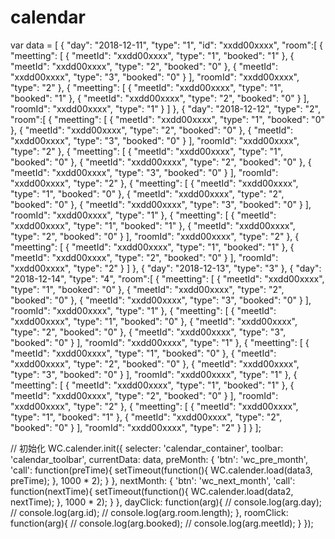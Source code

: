 # calendar

var data = [
			{
				"day": "2018-12-11",
				"type": "1",
				"id": "xxdd00xxxx",
				"room":[
					{
						"meetting": [
							{
								"meetId": "xxdd00xxxx",
								"type": "1",
								"booked": "1"
						   },
						   {
								"meetId": "xxdd00xxxx",
								"type": "2",
								"booked": "0"
						   },
						   {
								"meetId": "xxdd00xxxx",
								"type": "3",
								"booked": "0"
						   }
						],
						"roomId": "xxdd00xxxx",
						"type": "2"
					},
					{
						"meetting": [
							{
								"meetId": "xxdd00xxxx",
								"type": "1",
								"booked": "1"
						   },
						   {
								"meetId": "xxdd00xxxx",
								"type": "2",
								"booked": "0"
						   }
						],
						"roomId": "xxdd00xxxx",
						"type": "1"
					}
				]
			},
			{
				"day": "2018-12-12",
				"type": "2",
				"room":[
					{
						"meetting": [
							{
								"meetId": "xxdd00xxxx",
								"type": "1",
								"booked": "0"
						   },
						   {
								"meetId": "xxdd00xxxx",
								"type": "2",
								"booked": "0"
						   },
						   {
								"meetId": "xxdd00xxxx",
								"type": "3",
								"booked": "0"
						   }
						],
						"roomId": "xxdd00xxxx",
						"type": "2"
					},
					{
						"meetting": [
							{
								"meetId": "xxdd00xxxx",
								"type": "1",
								"booked": "0"
						   },
						   {
								"meetId": "xxdd00xxxx",
								"type": "2",
								"booked": "0"
						   },
						   {
								"meetId": "xxdd00xxxx",
								"type": "3",
								"booked": "0"
						   }
						],
						"roomId": "xxdd00xxxx",
						"type": "2"
					},
					{
						"meetting": [
							{
								"meetId": "xxdd00xxxx",
								"type": "1",
								"booked": "0"
						   },
						   {
								"meetId": "xxdd00xxxx",
								"type": "2",
								"booked": "0"
						   },
						   {
								"meetId": "xxdd00xxxx",
								"type": "3",
								"booked": "0"
						   }
						],
						"roomId": "xxdd00xxxx",
						"type": "1"
					},
					{
						"meetting": [
							{
								"meetId": "xxdd00xxxx",
								"type": "1",
								"booked": "1"
						   },
						   {
								"meetId": "xxdd00xxxx",
								"type": "2",
								"booked": "0"
						   }
						],
						"roomId": "xxdd00xxxx",
						"type": "2"
					},
					{
						"meetting": [
							{
								"meetId": "xxdd00xxxx",
								"type": "1",
								"booked": "1"
						   },
						   {
								"meetId": "xxdd00xxxx",
								"type": "2",
								"booked": "0"
						   }
						],
						"roomId": "xxdd00xxxx",
						"type": "2"
					}
				]
			},
			{
				"day": "2018-12-13",
				"type": "3"
			},
			{
				"day": "2018-12-14",
				"type": "4",
				"room":[
					{
						"meetting": [
							{
								"meetId": "xxdd00xxxx",
								"type": "1",
								"booked": "0"
						   },
						   {
								"meetId": "xxdd00xxxx",
								"type": "2",
								"booked": "0"
						   },
						   {
								"meetId": "xxdd00xxxx",
								"type": "3",
								"booked": "0"
						   }
						],
						"roomId": "xxdd00xxxx",
						"type": "1"
					},
					{
						"meetting": [
							{
								"meetId": "xxdd00xxxx",
								"type": "1",
								"booked": "0"
						   },
						   {
								"meetId": "xxdd00xxxx",
								"type": "2",
								"booked": "0"
						   },
						   {
								"meetId": "xxdd00xxxx",
								"type": "3",
								"booked": "0"
						   }
						],
						"roomId": "xxdd00xxxx",
						"type": "1"
					},
					{
						"meetting": [
							{
								"meetId": "xxdd00xxxx",
								"type": "1",
								"booked": "0"
						   },
						   {
								"meetId": "xxdd00xxxx",
								"type": "2",
								"booked": "0"
						   },
						   {
								"meetId": "xxdd00xxxx",
								"type": "3",
								"booked": "0"
						   }
						],
						"roomId": "xxdd00xxxx",
						"type": "1"
					},
					{
						"meetting": [
							{
								"meetId": "xxdd00xxxx",
								"type": "1",
								"booked": "1"
						   },
						   {
								"meetId": "xxdd00xxxx",
								"type": "2",
								"booked": "0"
						   }
						],
						"roomId": "xxdd00xxxx",
						"type": "2"
					},
					{
						"meetting": [
							{
								"meetId": "xxdd00xxxx",
								"type": "1",
								"booked": "1"
						   },
						   {
								"meetId": "xxdd00xxxx",
								"type": "2",
								"booked": "0"
						   }
						],
						"roomId": "xxdd00xxxx",
						"type": "2"
					}
				]
			}
		];

// 初始化
WC.calender.init({
selecter: 'calendar_container',
toolbar: 'calendar_toolbar',
currentData: data,
preMonth: {
'btn': 'wc_pre_month',
'call': function(preTime){
setTimeout(function(){
WC.calender.load(data3, preTime);
}, 1000 * 2);
}
},
nextMonth: {
'btn': 'wc_next_month',
'call': function(nextTime){
setTimeout(function(){
WC.calender.load(data2, nextTime);
}, 1000 * 2);
}
},
dayClick: function(arg){
//				console.log(arg.day);
//				console.log(arg.id);
//				console.log(arg.room.length);
}, 
roomClick: function(arg){
//				console.log(arg.booked);
//				console.log(arg.meetId);
}
});
